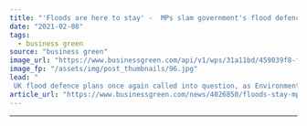 ```yaml
---
title: "'Floods are here to stay' -  MPs slam government's flood defence planning"
date: "2021-02-08"
tags: 
  - business green
source: "business green"
image_url: "https://www.businessgreen.com/api/v1/wps/31a11bd/459039f8-f1dc-43d7-992a-44b0c002ae76/4/floods-cyclist-185x114.jpg"
image_fp: "/assets/img/post_thumbnails/96.jpg"
lead: "
 UK flood defence plans once again called into question, as Environment, Food and Rural Affairs (EFRA) committee calls for clear targets and long-term budget for resilience ..."
article_url: "https://www.businessgreen.com/news/4026850/floods-stay-mps-slam-government-flood-defence-planning"
---
```


---
